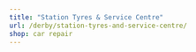 ```yaml
---
title: "Station Tyres & Service Centre"
url: /derby/station-tyres-and-service-centre/
shop: car repair
---
```

